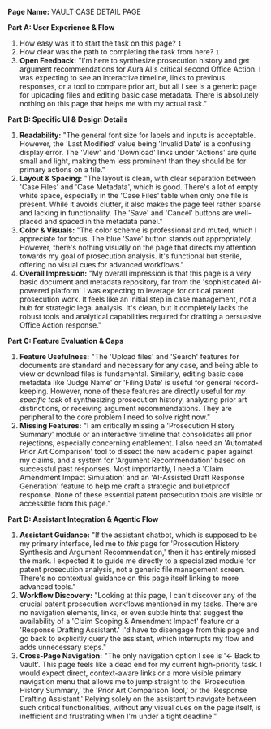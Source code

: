 **Page Name:** VAULT CASE DETAIL PAGE

**Part A: User Experience & Flow**
1. How easy was it to start the task on this page? `1`
2. How clear was the path to completing the task from here? `1`
3. **Open Feedback:** "I'm here to synthesize prosecution history and get argument recommendations for Aura AI's critical second Office Action. I was expecting to see an interactive timeline, links to previous responses, or a tool to compare prior art, but all I see is a generic page for uploading files and editing basic case metadata. There is absolutely nothing on this page that helps me with my actual task."

**Part B: Specific UI & Design Details**
1.  **Readability:** "The general font size for labels and inputs is acceptable. However, the 'Last Modified' value being 'Invalid Date' is a confusing display error. The 'View' and 'Download' links under 'Actions' are quite small and light, making them less prominent than they should be for primary actions on a file."
2.  **Layout & Spacing:** "The layout is clean, with clear separation between 'Case Files' and 'Case Metadata', which is good. There's a lot of empty white space, especially in the 'Case Files' table when only one file is present. While it avoids clutter, it also makes the page feel rather sparse and lacking in functionality. The 'Save' and 'Cancel' buttons are well-placed and spaced in the metadata panel."
3.  **Color & Visuals:** "The color scheme is professional and muted, which I appreciate for focus. The blue 'Save' button stands out appropriately. However, there's nothing visually on the page that directs my attention towards my goal of prosecution analysis. It's functional but sterile, offering no visual cues for advanced workflows."
4.  **Overall Impression:** "My overall impression is that this page is a very basic document and metadata repository, far from the 'sophisticated AI-powered platform' I was expecting to leverage for critical patent prosecution work. It feels like an initial step in case management, not a hub for strategic legal analysis. It's clean, but it completely lacks the robust tools and analytical capabilities required for drafting a persuasive Office Action response."

**Part C: Feature Evaluation & Gaps**
1.  **Feature Usefulness:** "The 'Upload files' and 'Search' features for documents are standard and necessary for any case, and being able to view or download files is fundamental. Similarly, editing basic case metadata like 'Judge Name' or 'Filing Date' is useful for general record-keeping. However, none of these features are directly useful for *my specific task* of synthesizing prosecution history, analyzing prior art distinctions, or receiving argument recommendations. They are peripheral to the core problem I need to solve right now."
2.  **Missing Features:** "I am critically missing a 'Prosecution History Summary' module or an interactive timeline that consolidates all prior rejections, especially concerning enablement. I also need an 'Automated Prior Art Comparison' tool to dissect the new academic paper against my claims, and a system for 'Argument Recommendation' based on successful past responses. Most importantly, I need a 'Claim Amendment Impact Simulation' and an 'AI-Assisted Draft Response Generation' feature to help me craft a strategic and bulletproof response. None of these essential patent prosecution tools are visible or accessible from this page."

**Part D: Assistant Integration & Agentic Flow**
1.  **Assistant Guidance:** "If the assistant chatbot, which is supposed to be my primary interface, led me to *this* page for 'Prosecution History Synthesis and Argument Recommendation,' then it has entirely missed the mark. I expected it to guide me directly to a specialized module for patent prosecution analysis, not a generic file management screen. There's no contextual guidance on this page itself linking to more advanced tools."
2.  **Workflow Discovery:** "Looking at this page, I can't discover any of the crucial patent prosecution workflows mentioned in my tasks. There are no navigation elements, links, or even subtle hints that suggest the availability of a 'Claim Scoping & Amendment Impact' feature or a 'Response Drafting Assistant.' I'd have to disengage from this page and go back to explicitly query the assistant, which interrupts my flow and adds unnecessary steps."
3.  **Cross-Page Navigation:** "The only navigation option I see is '← Back to Vault'. This page feels like a dead end for my current high-priority task. I would expect direct, context-aware links or a more visible primary navigation menu that allows me to jump straight to the 'Prosecution History Summary,' the 'Prior Art Comparison Tool,' or the 'Response Drafting Assistant.' Relying solely on the assistant to navigate between such critical functionalities, without any visual cues on the page itself, is inefficient and frustrating when I'm under a tight deadline."